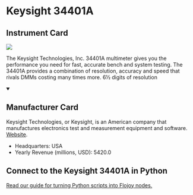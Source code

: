 
# Keysight 34401A

## Instrument Card

<img src="https://v5.airtableusercontent.com/v1/19/19/1691539200000/iNZMMbRoYHwB43PIRZ-FnA/BUJ4HKJs2c-F2EVcUCXDG2tb8NFzexBIshmUlMZ0XoE_SrYdJI5M0cYZ4emTpK0oPSua9bPnlPsEs3NGG0mYcW1qcjlXQyCj9MQYaZXR_Xc/3loZQv9jSE2-UB-kiYkgdJyQARW_3tpc3adY6ok7f6g"/>
<p>The Keysight Technologies, Inc. 34401A multimeter gives you the performance you need for fast, accurate bench and system testing. The 34401A provides a combination of resolution, accuracy and speed that rivals DMMs costing many times more. 6½ digits of resolution</p>

<details open>
<summary><h2>Manufacturer Card</h2></summary>

Keysight Technologies, or Keysight, is an American company that manufactures electronics test and measurement equipment and software. <a href="https://www.keysight.com/us/en/home.html">Website</a>.

<ul>
  <li>Headquarters: USA</li>
  <li>Yearly Revenue (millions, USD): 5420.0</li>
</ul>
</details>

## Connect to the Keysight 34401A in Python

[Read our guide for turning Python scripts into Flojoy nodes.](https://docs.flojoy.ai/custom-nodes/creating-custom-node/)


